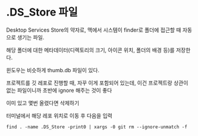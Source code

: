 # .DS_Store 파일

Desktop Services Store의 약자로, 맥에서 시스템이 finder로 폴더에 접근할 때 자동으로 생기는 파일.

해당 폴더에 대한 메타데이터(디렉토리의 크기, 아이콘 위치, 폴더의 배경 등)를 저장한다. 


윈도우는 비슷하게 thumb.db 파일이 있다. 

프로젝트를 깃 레포로 진행할 때, 자꾸 이게 포함되어 있는데, 이건 프로젝트랑 상관이 없는 파일이니까 초반에 ignore 해주는 것이 좋다


이미 있고 몇번 올렸다면 삭제하기

터미널에서 해당 레포 위치로 이동 후 다음을 입력

~~~
find . -name .DS_Store -print0 | xargs -0 git rm --ignore-unmatch -f
~~~